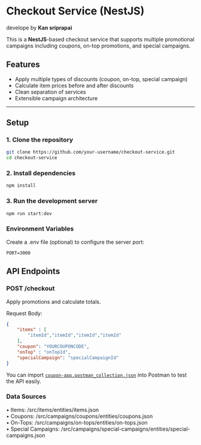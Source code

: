 # Checkout Service (NestJS)

develope by **Kan sriprapai**

This is a **NestJS**-based checkout service that supports multiple promotional campaigns including coupons, on-top promotions, and special campaigns.

## Features

- Apply multiple types of discounts (coupon, on-top, special campaign)
- Calculate item prices before and after discounts
- Clean separation of services
- Extensible campaign architecture

---

## Setup

### 1. Clone the repository

```bash
git clone https://github.com/your-username/checkout-service.git
cd checkout-service
```

### 2. Install dependencies

```bash
npm install
```

### 3. Run the development server

```bash
npm run start:dev
```

### Environment Variables

Create a .env file (optional) to configure the server port:

```env
PORT=3000
```

## API Endpoints

### POST /checkout

Apply promotions and calculate totals.

Request Body:
```json
{
    "items" : [
        "itemId","itemId","itemId","itemId"
    ],
    "coupon": "YOURCOUPONCODE",
    "onTop" : "onTopId",
    "specialCampaign": "specialCampaignId"
}
```

You can import [`coupon-app.postman_collection.json`](./coupon-app.postman_collection.json) into Postman to test the API easily.

### Data Sources
• Items: /src/items/entities/items.json  
• Coupons: /src/campaigns/coupons/entities/coupons.json  
• On-Tops: /src/campaigns/on-tops/entities/on-tops.json  
• Special Campaigns: /src/campaigns/special-campaigns/entities/special-campaigns.json  

